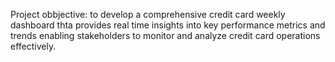 Project obbjective:
to develop a comprehensive credit card weekly dashboard thta provides real time insights into key performance
metrics and trends enabling stakeholders to monitor and analyze credit card operations effectively.
